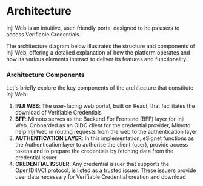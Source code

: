 # Architecture

Inji Web is an intuitive, user-friendly portal designed to helps users to access Verifiable Credentials. 

The architecture diagram below illustrates the structure and components of Inji Web, offering a detailed explanation of how the platform operates and how its various elements interact to deliver its features and functionality.

### Architecture Components

Let's briefly explore the key components of the architecture that constitute Inji Web:

1. **INJI WEB**: The user-facing web portal, built on React, that facilitates the download of Verifiable Credentials
2. **BFF**: Mimoto serves as the Backend For Frontend (BFF) layer for Inji Web. Onboarded as an OIDC client for the credential provider, Mimoto help Inji Web in routing requests from the web to the authentication layer
3. **AUTHENTICATION LAYER**: In this implementation, eSignet functions as the Authentication layer to authorise the client (user), provide access tokens and to prepare the credentials by fetching data from the credential issuer
4. **CREDENTIAL ISSUER**: Any credential issuer that supports the OpenID4VCI protocol, is listed as a trusted issuer. These issuers provide user data necessary for Verifiable Credential creation and download

